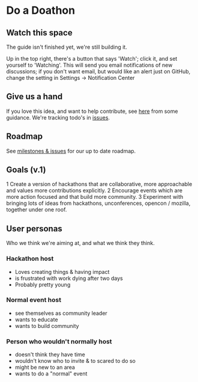 <!-- Note: This is for talking about the project itself & encouraging contribution. Index.md describes doathons -->

# Do a Doathon

## Watch this space
The guide isn't finished yet, we're still building it.

Up in the top right, there's a button that says 'Watch'; click it, and set yourself to 'Watching'. This will send you email notifications of new discussions; if you don't want email, but would like an alert just on GitHub, change the setting in Settings -> Notification Center

## Give us a hand

If you love this idea, and want to help contribute, see [here](https://github.com/sparcopen/do-a-doathon/blob/master/CONTRIBUTING.md) from some guidance. We're tracking todo's in [issues](https://github.com/sparcopen/do-a-doathon/issues).

## Roadmap

See [milestones & issues](https://github.com/sparcopen/do-a-doathon/issues) for our up to date roadmap.

## Goals (v.1)

1 Create a version of hackathons that are collaborative, more approachable and values more contributions explicitly.
2 Encourage events which are more action focused and that build more community.
3 Experiment with bringing lots of ideas from hackathons, unconferences, opencon / mozilla, together under one roof.

## User personas

Who we think we're aiming at, and what we think they think.

### Hackathon host

* Loves creating things & having impact
* is frustrated with work dying after two days
* Probably pretty young

### Normal event host

* see themselves as community leader
* wants to educate
* wants to build community

### Person who wouldn't normally host

* doesn't think they have time
* wouldn't know who to invite & to scared to do so
* might be new to an area
* wants to do a "normal" event
